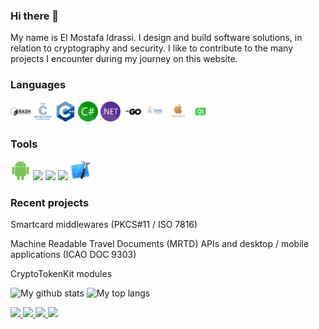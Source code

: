 <!--
**ElMostafaIdrassi/ElMostafaIdrassi** is a ✨ _special_ ✨ repository because its `README.md` (this file) appears on your GitHub profile.

### Hi there 👋
Here are some ideas to get you started:

- 🔭 I’m currently working on ...
- 🌱 I’m currently learning ...
- 👯 I’m looking to collaborate on ...
- 🤔 I’m looking for help with ...
- 💬 Ask me about ...
- 📫 How to reach me: ...
- 😄 Pronouns: ...
- ⚡ Fun fact: ...
-->

### Hi there 👋

My name is El Mostafa Idrassi. I design and build software solutions, in relation to cryptography and security. I like to contribute to the many projects I encounter during my journey on this website.

### Languages

<code><img height="32" src="https://raw.githubusercontent.com/github/explore/80688e429a7d4ef2fca1e82350fe8e3517d3494d/topics/bash/bash.png"></code>
<code><img height="32" src="https://raw.githubusercontent.com/github/explore/80688e429a7d4ef2fca1e82350fe8e3517d3494d/topics/c/c.png"></code>
<code><img height="32" src="https://raw.githubusercontent.com/github/explore/80688e429a7d4ef2fca1e82350fe8e3517d3494d/topics/cpp/cpp.png"></code>
<code><img height="32" src="https://raw.githubusercontent.com/github/explore/80688e429a7d4ef2fca1e82350fe8e3517d3494d/topics/csharp/csharp.png"></code>
<code><img height="32" src="https://raw.githubusercontent.com/github/explore/93d8a67084f94b2a444e510199a6e7622e5b09a3/topics/dotnet/dotnet.png"></code>
<code><img height="32" src="https://raw.githubusercontent.com/github/explore/80688e429a7d4ef2fca1e82350fe8e3517d3494d/topics/go/go.png"></code>
<code><img height="32" src="https://raw.githubusercontent.com/github/explore/80688e429a7d4ef2fca1e82350fe8e3517d3494d/topics/java/java.png"></code>
<code><img height="32" src="https://raw.githubusercontent.com/github/explore/80688e429a7d4ef2fca1e82350fe8e3517d3494d/topics/objective-c/objective-c.png"></code>
<code><img height="32" src="https://raw.githubusercontent.com/github/explore/80688e429a7d4ef2fca1e82350fe8e3517d3494d/topics/qt/qt.png"></code>

### Tools

<code><img height="32" src="https://raw.githubusercontent.com/github/explore/80688e429a7d4ef2fca1e82350fe8e3517d3494d/topics/android/android.png"></code>
<code><img height="32" src="https://user-images.githubusercontent.com/6759207/84897744-cab6d800-b0ae-11ea-8214-e5174d71f5c8.png"></code>
<code><img height="32" src="https://cmake.org/wp-content/uploads/2018/11/cmake_logo_slider.png"></code>
<code><img height="32" src="https://visualstudio.microsoft.com/wp-content/uploads/2019/06/BrandVisualStudioWin2019-3.svg"></code>
<code><img height="32" src="https://raw.githubusercontent.com/github/explore/80688e429a7d4ef2fca1e82350fe8e3517d3494d/topics/xcode/xcode.png"></code>


### Recent projects

Smartcard middlewares (PKCS#11 / ISO 7816)

Machine Readable Travel Documents (MRTD) APIs and desktop / mobile applications (ICAO DOC 9303)

CryptoTokenKit modules

![My github stats](https://github-readme-stats.vercel.app/api?username=ElMostafaIdrassi&show_icons=true&count_private=true&line_height=40&theme=dark)
![My top langs](https://github-readme-stats.vercel.app/api/top-langs/?username=ElMostafaIdrassi&line_height=33&theme=dark)

<a href="https://badges.pufler.dev">
  <img src="https://badges.pufler.dev/visits/ElMostafaIdrassi/ElMostafaIdrassi?style=flat-square&color=blue&logo=github">
</a>
<a href="https://badges.pufler.dev">
  <img src="https://badges.pufler.dev/years/ElMostafaIdrassi?style=flat-square&color=blue&logo=github">
</a>
<a href="https://badges.pufler.dev">
  <img src="https://badges.pufler.dev/repos/ElMostafaIdrassi?style=flat-square&color=blue&logo=github">
</a>
<a href="https://badges.pufler.dev">
  <img src="https://badges.pufler.dev/gists/ElMostafaIdrassi?style=flat-square&color=blue&logo=github">
</a>
